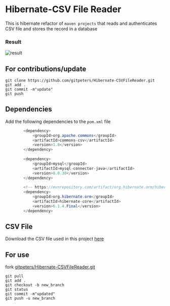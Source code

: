 # Hibernate-CSV File Reader

This is hibernate refactor of `maven projects` that reads and authenticates CSV file and stores the record in a database

### Result
![result](https://user-images.githubusercontent.com/111524304/193449914-2a6ee312-db97-4131-8be2-48dd8759dcf2.jpg)

## For contributions/update
```git
git clone https://github.com/gitpeters/Hibernate-CSVFileReader.git
git add .
git commit -m"update"
git push
```

## Dependencies
Add the following dependencies to the `pom.xml` file
```java
        <dependency>
            <groupId>org.apache.commons</groupId>
            <artifactId>commons-csv</artifactId>
            <version>1.8</version>
        </dependency>
        
        <dependency>
            <groupId>mysql</groupId>
            <artifactId>mysql-connector-java</artifactId>
            <version>8.0.30</version>
        </dependency>
        
        <!-- https://mvnrepository.com/artifact/org.hibernate.orm/hibernate-core -->
        <dependency>
            <groupId>org.hibernate.orm</groupId>
            <artifactId>hibernate-core</artifactId>
            <version>6.1.4.Final</version>
        </dependency>
```
## CSV File
Download the CSV file used in this project [here](https://github.com/gitpeters/Hibernate-CSVFileReader/files/9843862/People-data.csv)
## For use
fork [gitpeters/Hibernate-CSVFileReader.git](https://github.com/gitpeters/Hibernate-CSVFileReader.git)
```git
git pull
git add .
git checkout -b new_branch
git status
git commit -m"updated"
git push -u new_branch
```
